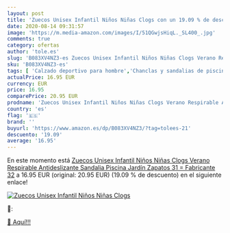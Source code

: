 ```yaml
---
layout: post
title: 'Zuecos Unisex Infantil Niños Niñas Clogs con un 19.09 % de descuento'
date: 2020-08-14 09:31:57
image: 'https://m.media-amazon.com/images/I/51QGwjsHiqL._SL400_.jpg'
comments: true
category: ofertas
author: 'tole.es'
slug: 'B083XV4NZ3-es Zuecos Unisex Infantil Niños Niñas Clogs Verano Respirable...'
sku: 'B083XV4NZ3-es'
tags: [ 'Calzado deportivo para hombre','Chanclas y sandalias de piscina para hombre','Sandalias de vestir para hombre','Zapatillas y calzado deportivo para hombre','Zapatos','Zapatos para hombre','Zapatos y complementos','sandalia','zapatos','zuecos', ]
actualPrice: 16.95 EUR
currency: EUR
price: 16.95
comparePrice: 20.95 EUR
prodname: 'Zuecos Unisex Infantil Niños Niñas Clogs Verano Respirable Antideslizante Sandalia Piscina Jardín Zapatos 31 = Fabricante 32'
country: 'es'
flag: '🇪🇸'
brand: ''
buyurl: 'https://www.amazon.es/dp/B083XV4NZ3/?tag=tolees-21'
descuento: '19.09'
average: '16.95'
---
```


En este momento está [Zuecos Unisex Infantil Niños Niñas Clogs Verano Respirable Antideslizante Sandalia Piscina Jardín Zapatos 31 = Fabricante 32](https://www.amazon.es/dp/B083XV4NZ3/?tag=tolees-21) a 16.95 EUR (original: 20.95 EUR) (19.09 %  de descuento) en el siguiente enlace!

[![Zuecos Unisex Infantil Niños Niñas Clogs](https://m.media-amazon.com/images/I/51QGwjsHiqL._SL400_.jpg)](https://www.amazon.es/dp/B083XV4NZ3/?tag=tolees-21)

🔎:


[🛒 Aquí!!!](https://www.amazon.es/dp/B083XV4NZ3/?tag=tolees-21)
